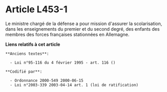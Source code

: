 # Article L453-1

Le ministre chargé de la défense a pour mission d'assurer la scolarisation, dans les enseignements du premier et du second
degré, des enfants des membres des forces françaises stationnées en Allemagne.

**Liens relatifs à cet article**

	**Anciens textes**:

	  - Loi n°95-116 du 4 février 1995 - art. 116 ()

	**Codifié par**:

	  - Ordonnance 2000-549 2000-06-15
	  - Loi n°2003-339 2003-04-14 art. 1 (loi de ratification)
